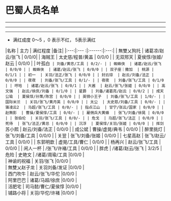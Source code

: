 
# 巴蜀人员名单

---
---
---
 - 满红成度 0～5 ，0 表示不红， 5表示满红
 
|名称 | 主力 | 满红程度 |备注|
|:---:|:--- :|:------:|:---:|
| 無雙乂狗托 | 诸葛凉/赵云/张飞 | 0/0/0| 
| 海贼王 | 太史慈/程普/黄盖 | 0/0/0 |
| 无双邢天 | 夏侯惇/张姬/赵云 | 0/0/0 |
| 叶孤白` | 刘备/黄忠/工具 | 0/2/- |
| 蜘蛛侠  | 诸葛/赵云/张飞 | 0/0/0 |
| 蜘蛛侠  | 诸葛/赵云/张飞 | 0/0/0 |
| 双子座｜撒加  | 桃源 | 0/1/1 |
| 初一  | 关羽/法正/张飞 | 0/0/0 |
| 封云琼  | 赵云/刘备/法正 | 0/0/0 |
| 夜夜  | 刘备/张飞/工具 | 0/1/- |
| 夜夜  | 刘备/张飞/工具 | 0/1/0 |
| 哼哈  | 诸葛/赵云/张飞 | 0/0/1 |
| 大酱  | 赵云/张飞/张姬 | 0/0/0 |
| 高文强  | 赵云/徐庶/刘备 | 0/1/0 |
| 星爵  | 刘备/诸葛亮/赵云 | 0/0/2 |
| 成天公瑜  | 夏侯惇/孙策/陈宫 | 0/0/0 |
| 英镑小王子  | 刘备/张飞/工具 | 1/0/- |
| 国际米兰  | 关羽/张飞/黄月英 | 0/0/0 |
| 太公  | 太史慈/刘备/工具 | 0/0/- |
| 骆凌云2  | 马超/张飞/工具 | 0/0/- |
| 指点江山  | 甘宁/张云/国家 | 0/0/0 |
| 赵無影  | 曹操/夏侯惇/工具 | 0/0/- |
| 雇佣兵大黄蜂  | 张飞/刘备/徐晃 | 0/0/0 |
| 张伯伦  | 关羽/张飞/工具 | 0/0/- |
| 危戈  | 马超/张飞/法正 | 0/0/0 |
| 死侍  | 张飞/法正/黄总 | 0/0/0 |
| 沉浮  | 夏侯惇/关羽/张姬 | 0/0/0 |
| 挥剑`苏小熙  | 赵云/刘备/法正 | 0/0/0 |
| 成公斌  | 曹操/虚晃/典韦 | 0/0/0 |
| 醉里挑灯  | 张飞/刘备/工具 | 0/0/0 |
| 关翌  | 张飞/刘备/张姬 | 0/0/0 |
| 七星高赵  | 张飞/赵云/工具 | 0/0/0 |
| 东郭明歆  | 虚晃/工具/曹仁 | 0/0/0 |
| 杨再兴  | 赵云/张飞/工具 | 0/0/0 |
| 闲人一杯  | /张飞/许褚/工具 | 0/0/0 |
| 胖虎  | /诸葛/赵云/张飞 | 3/2/5 |  危险
| 史艳文  | /诸葛/周瑜/工具 |0/0/0 |  
| 神谕的祝福  | 关羽/张飞 |0/0/0 |  
| 無雙乂赵子龙  | 关羽刘备/发证 |0/0/0 |  
| 西门吹牛  | 赵云/张飞/华佗 |0/0/0 |  
| 阿里巴巴  | 诸葛/马超/徐庶 |0/0/0 |  
| 活肥宅  | 司马懿/曹仁/夏侯惇 |0/0/0 |  
| 铺路小将  | 关羽/华佗/许褚 |0/0/0 |  


 

